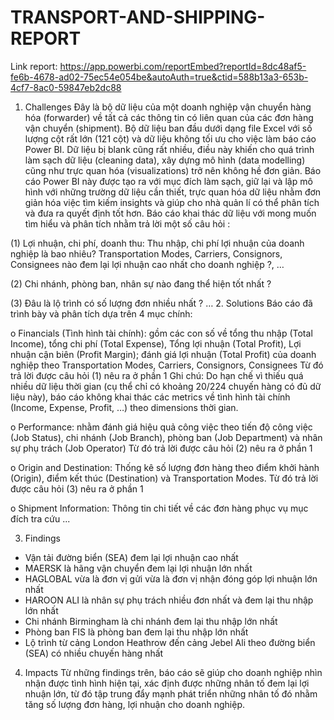# TRANSPORT-AND-SHIPPING-REPORT
Link report: https://app.powerbi.com/reportEmbed?reportId=8dc48af5-fe6b-4678-ad02-75ec54e054be&autoAuth=true&ctid=588b13a3-653b-4cf7-8ac0-59847eb2dc88

1. Challenges
Đây là bộ dữ liệu của một doanh nghiệp vận chuyển hàng hóa (forwarder) về tất cả các thông tin có liên quan của các đơn hàng vận chuyển (shipment). 
Bộ dữ liệu ban đầu dưới dạng file Excel với số lượng cột rất lớn (121 cột) và dữ liệu không tối ưu cho việc làm báo cáo Power BI. Dữ liệu bị blank cũng rất nhiều, điều này khiến cho quá trình làm sạch dữ liệu (cleaning data), xây dựng mô hình (data modelling) cũng như trực quan hóa (visualizations) trở nên không hề đơn giản. 
Báo cáo Power BI này được tạo ra với mục đích làm sạch, giữ lại và lập mô hình với những trường dữ liệu cần thiết, trực quan hóa dữ liệu nhằm đơn giản hóa việc tìm kiếm insights và giúp cho nhà quản lí có thể phân tích và đưa ra quyết định tốt hơn.
Báo cáo khai thác dữ liệu với mong muốn tìm hiểu và phân tích nhằm trả lời một số câu hỏi :

(1) Lợi nhuận, chi phí, doanh thu: Thu nhập, chi phí lợi nhuận của doanh nghiệp là bao nhiêu? Transportation Modes, Carriers, Consignors, Consignees nào đem lại lợi nhuận cao nhất cho doanh nghiệp ?, …

(2) Chi nhánh, phòng ban, nhân sự nào đang thể hiện tốt nhất ?

(3) Đâu là lộ trình có số lượng đơn nhiều nhất ?
…
2. Solutions
Báo cáo đã trình bày và phân tích dựa trên 4 mục chính:

o	Financials (Tình hình tài chính): gồm các con số về tổng thu nhập (Total Income), tổng chi phí (Total Expense), Tổng lợi nhuận (Total Profit), Lợi nhuận cận biên (Profit Margin); đánh giá lợi nhuận (Total Profit) của doanh nghiệp theo Transportation Modes, Carriers, Consignors, Consignees
Từ đó trả lời được câu hỏi (1) nêu ra ở phần 1
Ghi chú: Do hạn chế vì thiếu quá nhiều dữ liệu thời gian (cụ thể chỉ có khoảng 20/224 chuyến hàng có đủ dữ liệu này), báo cáo không khai thác các metrics về tình hình tài chính (Income, Expense, Profit, …) theo dimensions thời gian. 

o	Performance: nhằm đánh giá hiệu quả công việc theo tiến độ công việc (Job Status), chi nhánh (Job Branch), phòng ban (Job Department) và nhân sự phụ trách (Job Operator)
Từ đó trả lời được câu hỏi (2) nêu ra ở phần 1

o	Origin and Destination: Thống kê số lượng đơn hàng theo điểm khởi hành (Origin), điểm kết thúc (Destination) và Transportation Modes.
Từ đó trả lời được câu hỏi (3) nêu ra ở phần 1

o	Shipment Information: Thông tin chi tiết về các đơn hàng phục vụ mục đích tra cứu
...

3. Findings
-	Vận tải đường biển (SEA) đem lại lợi nhuận cao nhất 
-	MAERSK là hãng vận chuyển đem lại lợi nhuận lớn nhất
-	HAGLOBAL vừa là đơn vị gửi vừa là đơn vị nhận đóng góp lợi nhuận lớn nhất
-	HAROON ALI là nhân sự phụ trách nhiều đơn nhất và đem lại thu nhập lớn nhất
-	Chi nhánh Birmingham là chi nhánh đem lại thu nhập lớn nhất
-	Phòng ban FIS là phòng ban đem lại thu nhập lớn nhất
-	Lộ trình từ cảng London Heathrow đến cảng Jebel Ali theo đường biển (SEA) có nhiều chuyến hàng nhất

4. Impacts
Từ những findings trên, báo cáo sẽ giúp cho doanh nghiệp nhìn nhận được tình hình hiện tại, xác định được những nhân tố đem lại lợi nhuận lớn, từ đó tập trung đẩy mạnh phát triển những nhân tố đó nhằm tăng số lượng đơn hàng, lợi nhuận cho doanh nghiệp.
